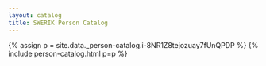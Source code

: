 ```yaml
---
layout: catalog
title: SWERIK Person Catalog
---
```

{% assign p = site.data._person-catalog.i-8NR1Z8tejozuay7fUnQPDP %}
{% include person-catalog.html p=p %}

